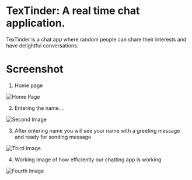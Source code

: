 # TexTinder: A real time chat application.
TexTinder is a chat app where random people can share their interests and have delightful conversations.
# Screenshot
1. Home page
 
![Home Page](https://github.com/sarthakjain07/TexTinder/blob/master/Screenshots/Initial.png)

2. Entering the name....

![Second Image](https://github.com/sarthakjain07/TexTinder/blob/master/Screenshots/Entering_name.png)

3. After entering name you will see your name with a greeting message and ready for sending message

![Third Image](https://github.com/sarthakjain07/TexTinder/blob/master/Screenshots/Greeting.png)

4. Working image of how efficiently our chatting app is working

![Fourth Image](https://github.com/sarthakjain07/TexTinder/blob/master/Screenshots/Working.png)
